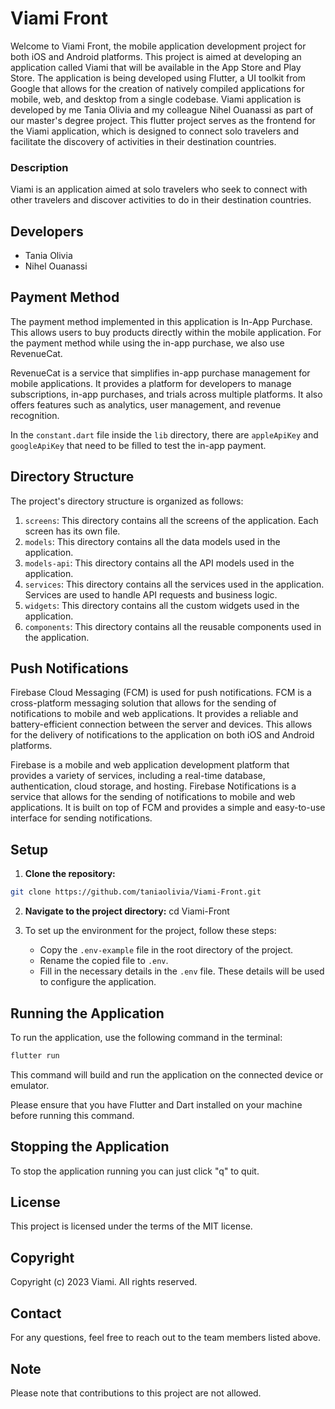 # Viami Front
Welcome to Viami Front, the mobile application development project for both iOS and Android platforms. This project is aimed at developing an application called Viami that will be available in the App Store and Play Store. The application is being developed using Flutter, a UI toolkit from Google that allows for the creation of natively compiled applications for mobile, web, and desktop from a single codebase. Viami application is developed by me Tania Olivia and my colleague Nihel Ouanassi as part of our master's degree project. This flutter project serves as the frontend for the Viami application, which is designed to connect solo travelers and facilitate the discovery of activities in their destination countries.

### Description
Viami is an application aimed at solo travelers who seek to connect with other travelers and discover activities to do in their destination countries.

## Developers
- Tania Olivia
- Nihel Ouanassi

## Payment Method

The payment method implemented in this application is In-App Purchase. This allows users to buy products directly within the mobile application. For the payment method while using the in-app purchase, we also use RevenueCat.

RevenueCat is a service that simplifies in-app purchase management for mobile applications. It provides a platform for developers to manage subscriptions, in-app purchases, and trials across multiple platforms. It also offers features such as analytics, user management, and revenue recognition.

In the `constant.dart` file inside the `lib` directory, there are `appleApiKey` and `googleApiKey` that need to be filled to test the in-app payment.

## Directory Structure

The project's directory structure is organized as follows:

1. `screens`: This directory contains all the screens of the application. Each screen has its own file.
2. `models`: This directory contains all the data models used in the application.
3. `models-api`: This directory contains all the API models used in the application.
4. `services`: This directory contains all the services used in the application. Services are used to handle API requests and business logic.
5. `widgets`: This directory contains all the custom widgets used in the application.
6. `components`: This directory contains all the reusable components used in the application.

## Push Notifications

Firebase Cloud Messaging (FCM) is used for push notifications. FCM is a cross-platform messaging solution that allows for the sending of notifications to mobile and web applications. It provides a reliable and battery-efficient connection between the server and devices. This allows for the delivery of notifications to the application on both iOS and Android platforms.

Firebase is a mobile and web application development platform that provides a variety of services, including a real-time database, authentication, cloud storage, and hosting. Firebase Notifications is a service that allows for the sending of notifications to mobile and web applications. It is built on top of FCM and provides a simple and easy-to-use interface for sending notifications.

## Setup
1. **Clone the repository:** 
```bash
git clone https://github.com/taniaolivia/Viami-Front.git
```

2. **Navigate to the project directory:**
    cd Viami-Front
   
3. To set up the environment for the project, follow these steps:
    - Copy the `.env-example` file in the root directory of the project.
    - Rename the copied file to `.env`.
    - Fill in the necessary details in the `.env` file. These details will be used to configure the application.

## Running the Application

To run the application, use the following command in the terminal:

```bash
flutter run
```

This command will build and run the application on the connected device or emulator.

Please ensure that you have Flutter and Dart installed on your machine before running this command.

## Stopping the Application

To stop the application running you can just click "q" to quit.

## License

This project is licensed under the terms of the MIT license.

## Copyright

Copyright (c) 2023 Viami. All rights reserved.

## Contact

For any questions, feel free to reach out to the team members listed above.

## Note

Please note that contributions to this project are not allowed.
